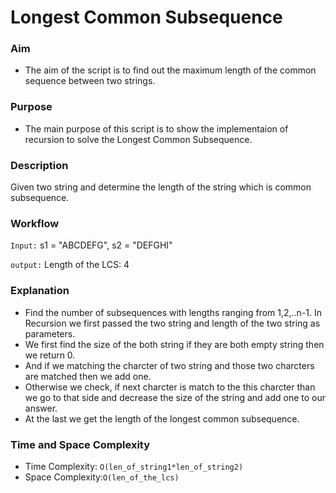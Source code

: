 
# Longest Common Subsequence 
### Aim 
- The aim of the script is to find out the maximum length of the common sequence between two strings.

### Purpose
- The main purpose of this script is to show the implementaion of recursion to solve the Longest Common Subsequence.

### Description
Given two string and determine the length of the string which is common subsequence.

### Workflow
`Input:`
s1 = "ABCDEFG", 
s2 = "DEFGHI"

`output:`
Length of the LCS: 4

### Explanation
- Find the number of subsequences with lengths ranging from 1,2,..n-1. In Recursion we first passed the two string and length of the two string as parameters.
- We first find the size of the both string if they are both empty string then we return 0.
- And if we matching the charcter of two string and those two charcters are matched then we add one.
- Otherwise we check, if next charcter is match to the this charcter than we go to that side and decrease the size of the string and add one to our answer.
- At the last we get the length of the longest common subsequence.

### Time and Space Complexity
- Time Complexity: `O(len_of_string1*len_of_string2)`
- Space Complexity:`O(len_of_the_lcs)` 


